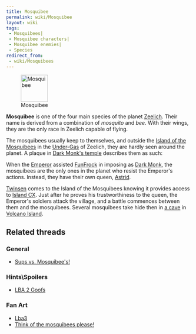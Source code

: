 ```yaml
---
title: Mosquibee
permalink: wiki/Mosquibee
layout: wiki
tags:
 - Mosquibees| 
 - Mosquibee characters| 
 - Mosquibee enemies| 
 - Species
redirect_from:
 - wiki/Mosquibees
---
```


<figure>
<img src="src/assets/lba2/_characters/mosqanim.gif" title="Mosquibee"
width="73" />
<figcaption>Mosquibee</figcaption>
</figure>

**Mosquibee** is one of the four main species of the planet
[Zeelich](Zeelich "wikilink"). Their name is derived from a combination
of *mosquito* and *bee*. With their wings, they are the only race in
Zeelich capable of flying.

The mosquibees usually keep to themselves, and outside the [Island of
the Mosquibees](Island_of_the_Mosquibees "wikilink") in the
[Under-Gas](Under-Gas "wikilink") of Zeelich, they are hardly seen
around the planet. A plaque in [Dark Monk's
temple](Dark_Monk's_temple "wikilink") describes them as such:

When the [Emperor](Emperor "wikilink") assisted
[FunFrock](FunFrock "wikilink") in imposing as [Dark
Monk](Dark_Monk "wikilink"), the mosquibees are the only ones in the
planet who resist the Emperor's actions. Instead, they have their own
queen, [Astrid](Astrid "wikilink").

[Twinsen](Twinsen "wikilink") comes to the Island of the Mosquibees
knowing it provides access to [Island CX](Island_CX "wikilink"). Just
after he proves his trustworthiness to the queen, the Emperor's soldiers
attack the village, and a battle commences between them and the
mosquibees. Several mosquibees take hide then in [a
cave](mosquibees_hideout "wikilink") in [Volcano
Island](Volcano_Island "wikilink").

## Related threads

### General

- [Sups vs.
  Mosquibee's!](https://forum.magicball.net/showthread.php?t=4677)

### Hints\Spoilers

- [LBA 2 Goofs](https://forum.magicball.net/showthread.php?t=10415)

### Fan Art

- [Lba3](http://forum.magicball.net/showthread.php?p=84457#post84457)
- [Think of the mosquibees
  please!](https://forum.magicball.net/showthread.php?t=12119)
